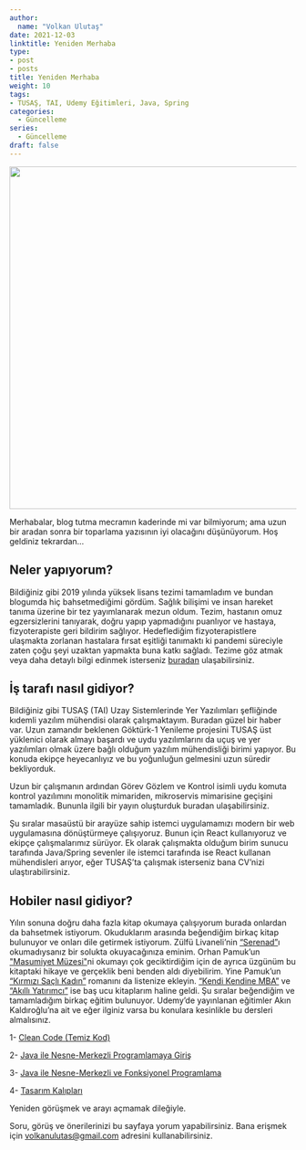 ```yaml
---
author:
  name: "Volkan Ulutaş"
date: 2021-12-03
linktitle: Yeniden Merhaba
type:
- post
- posts
title: Yeniden Merhaba
weight: 10
tags:
- TUSAŞ, TAI, Udemy Eğitimleri, Java, Spring
categories: 
  - Güncelleme
series:
  - Güncelleme
draft: false
---
```


<img src="/images/yenidenmerhaba/1.jpg" height="600" width="800">

Merhabalar, blog tutma mecramın kaderinde mi var bilmiyorum; ama uzun bir aradan sonra bir toparlama yazısının iyi olacağını düşünüyorum. Hoş geldiniz tekrardan… 

## Neler yapıyorum? 
Bildiğiniz gibi 2019 yılında yüksek lisans tezimi tamamladım ve bundan blogumda hiç bahsetmediğimi gördüm. Sağlık bilişimi ve insan hareket tanıma üzerine bir tez yayımlanarak mezun oldum. Tezim, hastanın omuz egzersizlerini tanıyarak, doğru yapıp yapmadığını puanlıyor ve hastaya, fizyoterapiste geri bildirim sağlıyor. Hedeflediğim fizyoterapistlere ulaşmakta zorlanan hastalara fırsat eşitliği tanımaktı ki pandemi süreciyle zaten çoğu şeyi uzaktan yapmakta buna katkı sağladı.  Tezime göz atmak veya daha detaylı bilgi edinmek isterseniz [buradan](https://tez.yok.gov.tr/UlusalTezMerkezi/TezGoster?key=npGs9H39x7G6401x51yqpKPfp1SRgK-RWeBZUwH-vHeKlm_Z5FZbqAZziOgLkrp8) ulaşabilirsiniz.

## İş tarafı nasıl gidiyor? 
Bildiğiniz gibi TUSAŞ (TAI) Uzay Sistemlerinde Yer Yazılımları şefliğinde kıdemli yazılım mühendisi olarak çalışmaktayım. Buradan güzel bir haber var. Uzun zamandır beklenen Göktürk-1 Yenileme projesini TUSAŞ üst yüklenici olarak almayı başardı ve uydu yazılımlarını da uçuş ve yer yazılımları olmak üzere bağlı olduğum yazılım mühendisliği birimi yapıyor. Bu konuda ekipçe heyecanlıyız ve bu yoğunluğun gelmesini uzun süredir bekliyorduk. 

Uzun bir çalışmanın ardından Görev Gözlem ve Kontrol isimli uydu komuta kontrol yazılımını monolitik mimariden, mikroservis mimarisine geçişini tamamladık. Bununla ilgili bir yayın oluşturduk buradan ulaşabilirsiniz.

Şu sıralar masaüstü bir arayüze sahip istemci uygulamamızı modern bir web uygulamasına dönüştürmeye çalışıyoruz. Bunun için React kullanıyoruz ve ekipçe çalışmalarımız sürüyor. Ek olarak çalışmakta olduğum birim sunucu tarafında Java/Spring sevenler ile istemci tarafında ise React kullanan mühendisleri arıyor, eğer TUSAŞ’ta çalışmak isterseniz bana CV’nizi ulaştırabilirsiniz.

## Hobiler nasıl gidiyor? 
Yılın sonuna doğru daha fazla kitap okumaya çalışıyorum burada onlardan da bahsetmek istiyorum. Okuduklarım arasında beğendiğim birkaç kitap bulunuyor ve onları dile getirmek istiyorum. Zülfü Livaneli’nin [“Serenad”](https://www.kitapyurdu.com/kitap/serenad-karton-kapak/251771.html)ı okumadıysanız bir solukta okuyacağınıza eminim. Orhan Pamuk’un ["Masumiyet Müzesi"](https://www.kitapyurdu.com/kitap/masumiyet-muzesi/317427.html)ni okumayı çok geciktirdiğim için de ayrıca üzgünüm bu kitaptaki hikaye ve gerçeklik beni benden aldı diyebilirim. Yine Pamuk’un [“Kırmızı Saçlı Kadın”](https://www.kitapyurdu.com/kitap/kirmizi-sacli-kadin/386294.html) romanını da listenize ekleyin. [“Kendi Kendine MBA”](https://www.kitapyurdu.com/kitap/kendi-kendine-mba/390526.html) ve [“Akıllı Yatırımcı”](https://www.kitapyurdu.com/kitap/akilli-yatirimci/452785.html) ise baş ucu kitaplarım haline geldi. 
Şu sıralar beğendiğim ve tamamladığım birkaç eğitim bulunuyor. Udemy’de yayınlanan eğitimler Akın Kaldıroğlu’na ait ve eğer ilginiz varsa bu konulara kesinlikle bu dersleri almalısınız. 

1- [Clean Code (Temiz Kod)](https://www.udemy.com/course/temiz-kod/)

2- [Java ile Nesne-Merkezli Programlamaya Giriş](https://www.udemy.com/course/java-ile-nesne-merkezli-programlamaya-giris/)

3- [Java ile Nesne-Merkezli ve Fonksiyonel Programlama](udemy.com/course/java-ile-nesne-merkezli-ve-fonksiyonel-programlama/)

4- [Tasarım Kalıpları](https://www.udemy.com/course/designpatterns/)


Yeniden görüşmek ve arayı açmamak dileğiyle. 

Soru, görüş ve önerilerinizi bu sayfaya yorum yapabilirsiniz. Bana erişmek için volkanulutas@gmail.com adresini kullanabilirsiniz.

